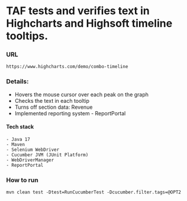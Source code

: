# TAF tests and verifies text in Highcharts and Highsoft timeline tooltips.
### URL
    https://www.highcharts.com/demo/combo-timeline
### Details:
- Hovers the mouse cursor over each peak on the graph
- Checks the text in each tooltip
- Turns off section data: Revenue
- Implemented reporting system - ReportPortal

#### Tech stack
    - Java 17
    - Maven
    - Selenium WebDriver
    - Cucumber JVM (JUnit Platform)
    - WebDriverManager
    - ReportPortal

### How to run
    mvn clean test -Dtest=RunCucumberTest -Dcucumber.filter.tags=@OPT2